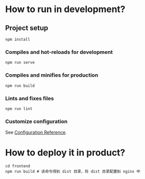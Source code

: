 # How to run in development?

## Project setup
```
npm install
```

### Compiles and hot-reloads for development
```
npm run serve
```

### Compiles and minifies for production
```
npm run build
```

### Lints and fixes files
```
npm run lint
```

### Customize configuration
See [Configuration Reference](https://cli.vuejs.org/config/).

# How to deploy it in product?

```
cd frontend
npm run build # 该命令得到 dist 目录，将 dist 目录配置到 nginx 中

```

